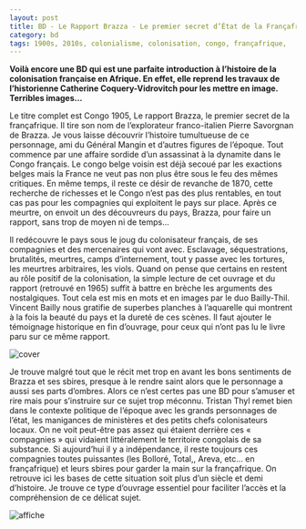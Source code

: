 ```yaml
---
layout: post
title: BD - Le Rapport Brazza - Le premier secret d’État de la Françafrique de Vincent Bailly et Tristan Thil (2018)
category: bd
tags: 1900s, 2010s, colonialisme, colonisation, congo, françafrique,
---
```


**Voilà encore une BD qui est une parfaite introduction à l’histoire de la colonisation française en Afrique. En effet, elle reprend les travaux de l’historienne Catherine Coquery-Vidrovitch pour les mettre en image. Terribles images…**

Le titre complet est Congo 1905, Le rapport Brazza, le premier secret de la françafrique. Il tire son nom de l’explorateur franco-italien Pierre Savorgnan de Brazza. Je vous laisse découvrir l’histoire tumultueuse de ce personnage, ami du Général Mangin et d’autres figures de l’époque. Tout commence par une affaire sordide d’un assassinat à la dynamite dans le Congo français. Le congo belge voisin est déjà secoué par les exactions belges mais la France ne veut pas non plus être sous le feu des mêmes critiques. En même temps, il reste ce désir de revanche de 1870, cette recherche de richesses et le Congo n’est pas des plus rentables, en tout cas pas pour les compagnies qui exploitent le pays sur place. Après ce meurtre, on envoit un des découvreurs du pays, Brazza, pour faire un rapport, sans trop de moyen ni de temps…

Il redécouvre le pays sous le joug du colonisateur français, de ses compagnies et des mercenaires qui vont avec. Esclavage, séquestrations, brutalités, meurtres, camps d’internement, tout y passe avec les tortures, les meurtres arbitraires, les viols. Quand on pense que certains en restent au rôle positif de la colonisation, la simple lecture de cet ouvrage et du rapport (retrouvé en 1965) suffit à battre en brèche les arguments des nostalgiques. Tout cela est mis en mots et en images par le duo Bailly-Thil. Vincent Bailly nous gratifie de superbes planches à l’aquarelle qui montrent à la fois la beauté du pays et la dureté de ces scènes. Il faut ajouter le témoignage historique en fin d’ouvrage, pour ceux qui n’ont pas lu le livre paru sur ce même rapport.

![cover](https://cheziceman.files.wordpress.com/2020/05/rapportbrazza0.jpg)

Je trouve malgré tout que le récit met trop en avant les bons sentiments de Brazza et ses sbires, presque à le rendre saint alors que le personnage a aussi ses parts d’ombres. Alors ce n’est certes pas une BD pour s’amuser et rire mais pour s’instruire sur ce sujet trop méconnu. Tristan Thyl remet bien dans le contexte politique de l’époque avec les grands personnages de l’état, les manigances de ministères et des petits chefs colonisateurs locaux. On ne voit peut-être pas assez qui étaient derrière ces « compagnies » qui vidaient littéralement le territoire congolais de sa substance. Si aujourd’hui il y a indépendance, il reste toujours ces compagnies toutes puissantes (les Bolloré, Total,, Areva, etc… en françafrique) et leurs sbires pour garder la main sur la françafrique. On retrouve ici les bases de cette situation soit plus d’un siècle et demi d’histoire. Je trouve ce type d’ouvrage essentiel pour faciliter l’accès et la compréhension de ce délicat sujet.

![affiche](https://cheziceman.files.wordpress.com/2020/05/rapportbrazza2.jpg)
